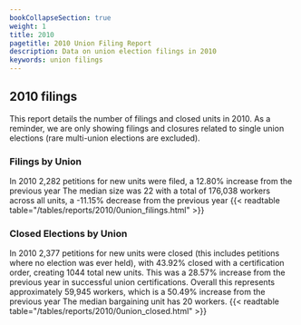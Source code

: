 ```yaml
---
bookCollapseSection: true
weight: 1
title: 2010
pagetitle: 2010 Union Filing Report
description: Data on union election filings in 2010
keywords: union filings
---
```


## 2010 filings

This report details the number of filings and closed units in 2010. As a reminder, we are only showing filings and closures related to single union elections (rare multi-union elections are excluded).

### Filings by Union
In 2010 2,282 petitions for new units were filed, a 12.80% increase from the previous year The median size was 22 with a total of 176,038 workers across all units, a -11.15% decrease from the previous year
{{< readtable table="/tables/reports/2010/0union_filings.html" >}}

### Closed Elections by Union
In 2010 2,377 petitions for new units were closed (this includes petitions where no election was ever held), with 43.92% closed with a certification order, creating 1044 total new units. This was a 28.57% increase from the previous year in successful union certifications. Overall this represents approximately 59,945 workers, which is a 50.49% increase from the previous year The median bargaining unit has 20 workers.
{{< readtable table="/tables/reports/2010/0union_closed.html" >}}
